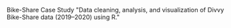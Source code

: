 Bike-Share Case Study
"Data cleaning, analysis, and visualization of Divvy Bike-Share data (2019–2020) using R."
